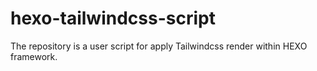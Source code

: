 # hexo-tailwindcss-script
The repository is a user script for apply Tailwindcss render within HEXO framework.
